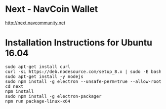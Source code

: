 # Next - NavCoin Wallet
http://next.navcommunity.net

Installation Instructions for Ubuntu 16.04
==========================================
<pre>
sudo apt-get install curl
curl -sL https://deb.nodesource.com/setup_8.x | sudo -E bash -
sudo apt-get install -y nodejs
sudo npm install -g electron --unsafe-perm=true --allow-root
cd next
npm install
sudo npm install -g electron-packager
npm run package-linux-x64
</pre>